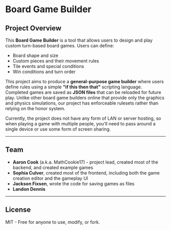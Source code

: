 # Board Game Builder

## Project Overview
This **Board Game Builder** is a tool that allows users to design and play custom turn-based board games. Users can define:
- Board shape and size
- Custom pieces and their movement rules
- Tile events and special conditions
- Win conditions and turn order

This project aims to produce a **general-purpose game builder** where users define rules using a simple **"if this then that"** scripting language. Completed games are saved as **JSON files** that can be reloaded for future play. Unlike other board game builders online that provide only the graphics and physics simulations, our project has enforceable rulesets rather than relying on the honor system.

Currently, the project does not have any form of LAN or server hosting, so when playing a game with multiple people, you'll need to pass around a single device or use some form of screen sharing.

---

## Team
- **Aaron Cook** (a.k.a. MathCookie17) - project lead, created most of the backend, and created example games
- **Sophia Culver**, created most of the frontend, including both the game creation editor and the gameplay UI
- **Jackson Fixsen**, wrote the code for saving games as files
- **Landon Dennis**

---

## License
MIT - Free for anyone to use, modify, or fork.
